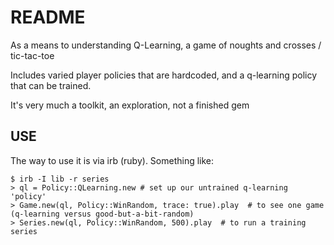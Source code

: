 # README

As a means to understanding Q-Learning, a game of noughts and crosses /
tic-tac-toe

Includes varied player policies that are hardcoded, and a q-learning policy that
can be trained.

It's very much a toolkit, an exploration, not a finished gem

## USE

The way to use it is via irb (ruby). Something like:

    $ irb -I lib -r series
    > ql = Policy::QLearning.new # set up our untrained q-learning 'policy'
    > Game.new(ql, Policy::WinRandom, trace: true).play  # to see one game (q-learning versus good-but-a-bit-random)
    > Series.new(ql, Policy::WinRandom, 500).play  # to run a training series

